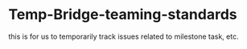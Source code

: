 # Temp-Bridge-teaming-standards

this is for us to temporarily track issues related to milestone task, etc.
